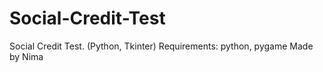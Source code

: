 # Social-Credit-Test
Social Credit Test. (Python, Tkinter)
Requirements: python, pygame
Made by Nima
